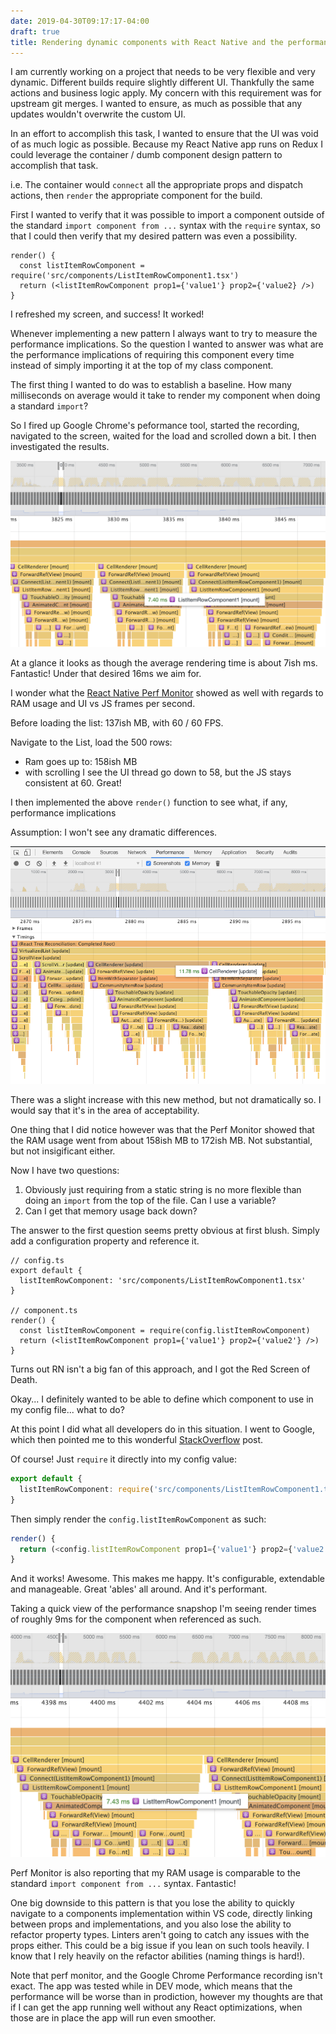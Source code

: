 ```yaml
---
date: 2019-04-30T09:17:17-04:00
draft: true
title: Rendering dynamic components with React Native and the performance implications
---
```


I am currently working on a project that needs to be very flexible and very dynamic. Different builds require slightly different UI. Thankfully
the same actions and business logic apply. My concern with this requirement was for upstream git merges. I wanted to ensure, as much as possible
that any updates wouldn't overwrite the custom UI.

In an effort to accomplish this task, I wanted to ensure that the UI was void of as much logic as possible. Because my React Native app runs on Redux I could leverage the container / dumb component design pattern to accomplish that task.

i.e. The container would `connect` all the appropriate props and dispatch actions, then `render` the appropriate component for the build.

First I wanted to verify that it was possible to import a component outside of the standard `import component from ...` syntax with the 
`require` syntax, so that I could then verify that my desired pattern was even a possibility.

```
render() {
  const listItemRowComponent = require('src/components/ListItemRowComponent1.tsx')
  return (<listItemRowComponent prop1={'value1'} prop2={'value2} />)
}
```

I refreshed my screen, and success! It worked! 

Whenever implementing a new pattern I always want to try to measure the performance implications. So the question I wanted to answer was what are the performance 
implications of requiring this component every time instead of simply importing it at the top of my class component.

The first thing I wanted to do was to establish a baseline. How many milliseconds on average would it take to render my component when
doing a standard `import`?

So I fired up Google Chrome's peformance tool, started the recording, navigated to the screen, waited for the load and scrolled down a bit.
I then investigated the results.

![Baseline](/images/base_line.png "Baseline")

At a glance it looks as though the average rendering time is about 7ish ms. Fantastic! Under that desired 16ms we aim for.

I wonder what the [React Native Perf Monitor](https://facebook.github.io/react-native/docs/performance#what-you-need-to-know-about-frames) showed as well with regards to RAM usage and UI vs JS frames per second.

Before loading the list: 137ish MB, with 60 / 60 FPS.

Navigate to the List, load the 500 rows: 

 - Ram goes up to: 158ish MB
 - with scrolling I see the UI thread go down to 58, but the JS stays consistent at 60. Great!

I then implemented the above `render()` function to see what, if any, performance implications 

Assumption: I won't see any dramatic differences.

![Require All The Time](/images/require_all_the_time.png "Require all the time")

There was a slight increase with this new method, but not dramatically so. I would say that it's in the area of acceptability.

One thing that I did notice however was that the Perf Monitor showed that the RAM usage went from about 158ish MB to 172ish MB. Not substantial, but not insigificant either.

Now I have two questions:

1. Obviously just requiring from a static string is no more flexible than doing an `import` from the top of the file. Can I use a variable?
1. Can I get that memory usage back down?

The answer to the first question seems pretty obvious at first blush. Simply add a configuration property and reference it.

``` 
// config.ts
export default {
  listItemRowComponent: 'src/components/ListItemRowComponent1.tsx'
}

// component.ts
render() {
  const listItemRowComponent = require(config.listItemRowComponent)
  return (<listItemRowComponent prop1={'value1'} prop2={'value2'} />)
}
```

Turns out RN isn't a big fan of this approach, and I got the Red Screen of Death.

Okay... I definitely wanted to be able to define which component to use in my config file... what to do?

At this point I did what all developers do in this situation. I went to Google, which then pointed me to this wonderful [StackOverflow](https://stackoverflow.com/questions/33907218/react-native-use-variable-for-image-file) post.

Of course! Just `require` it directly into my config value:

``` config.ts
export default {
  listItemRowComponent: require('src/components/ListItemRowComponent1.tsx').default
}
```

Then simply render the `config.listItemRowComponent` as such:

``` component.ts
render() {
  return (<config.listItemRowComponent prop1={'value1'} prop2={'value2'} />)
}
```

And it works! Awesome. This makes me happy. It's configurable, extendable and manageable. Great 'ables' all around. And it's performant.

Taking a quick view of the performance snapshop I'm seeing render times of roughly 9ms for the component when referenced as such.

![Require in config](/images/require_config.png "Require in config")

Perf Monitor is also reporting that my RAM usage is comparable to the standard `import component from ...` syntax. Fantastic!

One big downside to this pattern is that you lose the ability to quickly navigate to a components implementation within VS code, directly linking between 
props and implementations, and you also lose the ability to refactor property types. Linters aren't going to catch any issues with the props either. 
This could be a big issue if you lean on such tools heavily. I know that I rely heavily on the refactor abilities (naming things is hard!).

Note that perf monitor, and the Google Chrome Performance recording isn't exact. The app was tested while in DEV mode, which means that the performance
will be worse than in prodiction, however my thoughts are that if I can get the app running well without any React optimizations, when those are in place
the app will run even smoother.